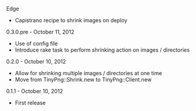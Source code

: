 Edge

- Capistrano recipe to shrink images on deploy

0.3.0.pre - October 11, 2012

- Use of config file
- Introduce rake task to perform shrinking action on images / directories

0.2.0 - October 10, 2012

- Allow for shrinking multiple images / directories at one time
- Move from TinyPng::Shrink.new to TinyPng::Client.new

0.1.1 - October 10, 2012

- First release